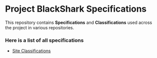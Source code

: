 # Project BlackShark Specifications

This repository contains **Specifications** and **Classifications**  used across the project in various repositories. 

### Here is a list of all specifications
- [Site Classifications](https://github.com/Project-Blackshark/specifications/blob/main/specifications/SITE%20CLASSIFICATION.md)
